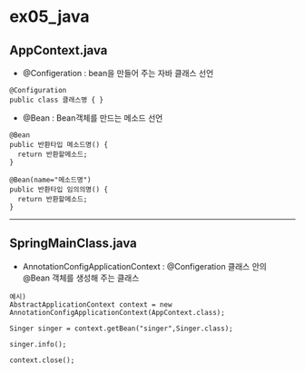 # ex05_java

## AppContext.java
* @Configeration : bean을 만들어 주는 자바 클래스 선언
```
@Configuration
public class 클래스명 { }
```
* @Bean : Bean객체를 만드는 메소드 선언
```
@Bean
public 반환타입 메소드명() {
  return 반환할메소드;
}

@Bean(name="메소드명")
public 반환타입 임의의명() {
  return 반환할메소드;
}
```
----------
## SpringMainClass.java
* AnnotationConfigApplicationContext : @Configeration 클래스 안의 @Bean 객체를 생성해 주는 클래스
```
예시)
AbstractApplicationContext context = new AnnotationConfigApplicationContext(AppContext.class);

Singer singer = context.getBean("singer",Singer.class);

singer.info();

context.close();
```

